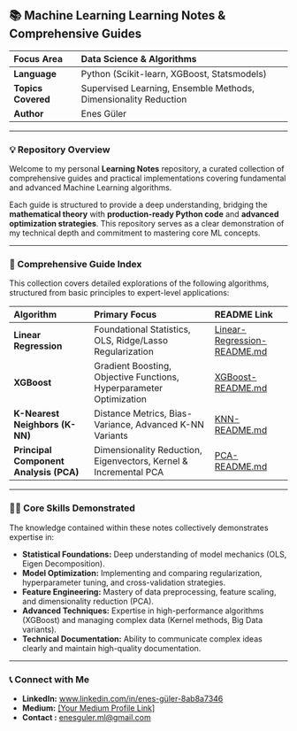 ## 📚 Machine Learning Learning Notes & Comprehensive Guides

| Focus Area | Data Science & Algorithms |
| :--- | :--- |
| **Language** | Python (Scikit-learn, XGBoost, Statsmodels) |
| **Topics Covered** | Supervised Learning, Ensemble Methods, Dimensionality Reduction |
| **Author** | Enes Güler |

---

### 💡 Repository Overview

Welcome to my personal **Learning Notes** repository, a curated collection of comprehensive guides and practical implementations covering fundamental and advanced Machine Learning algorithms.

Each guide is structured to provide a deep understanding, bridging the **mathematical theory** with **production-ready Python code** and **advanced optimization strategies**. This repository serves as a clear demonstration of my technical depth and commitment to mastering core ML concepts.

---

### 🧭 Comprehensive Guide Index

This collection covers detailed explorations of the following algorithms, structured from basic principles to expert-level applications:

| Algorithm | Primary Focus | README Link |
| :--- | :--- | :--- |
| **Linear Regression** | Foundational Statistics, OLS, Ridge/Lasso Regularization | [Linear-Regression-README.md](https://github.com/enesgulerml/Learning-Notes/blob/main/Linear-Regression-README.md) |
| **XGBoost** | Gradient Boosting, Objective Functions, Hyperparameter Optimization | [XGBoost-README.md](https://github.com/enesgulerml/Learning-Notes/blob/main/XGBoost-README.md) |
| **K-Nearest Neighbors (K-NN)** | Distance Metrics, Bias-Variance, Advanced K-NN Variants | [KNN-README.md](https://github.com/enesgulerml/Learning-Notes/blob/main/KNN-README.md) |
| **Principal Component Analysis (PCA)** | Dimensionality Reduction, Eigenvectors, Kernel & Incremental PCA | [PCA-README.md](https://github.com/enesgulerml/Learning-Notes/blob/main/PCA-README.md) |

---

### 🧑‍💻 Core Skills Demonstrated

The knowledge contained within these notes collectively demonstrates expertise in:

* **Statistical Foundations:** Deep understanding of model mechanics (OLS, Eigen Decomposition).
* **Model Optimization:** Implementing and comparing regularization, hyperparameter tuning, and cross-validation strategies.
* **Feature Engineering:** Mastery of data preprocessing, feature scaling, and dimensionality reduction (PCA).
* **Advanced Techniques:** Expertise in high-performance algorithms (XGBoost) and managing complex data (Kernel methods, Big Data variants).
* **Technical Documentation:** Ability to communicate complex ideas clearly and maintain high-quality documentation.

---

### 📞 Connect with Me

* **LinkedIn:** www.linkedin.com/in/enes-güler-8ab8a7346
* **Medium:** [[Your Medium Profile Link]](https://medium.com/@ml.enesguler)
* **Contact :** enesguler.ml@gmail.com

